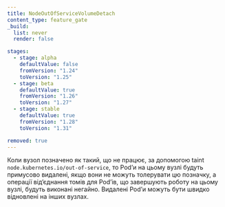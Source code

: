 ```yaml
---
title: NodeOutOfServiceVolumeDetach
content_type: feature_gate
_build:
  list: never
  render: false

stages:
  - stage: alpha
    defaultValue: false
    fromVersion: "1.24"
    toVersion: "1.25"
  - stage: beta
    defaultValue: true
    fromVersion: "1.26"
    toVersion: "1.27"
  - stage: stable
    defaultValue: true
    fromVersion: "1.28"
    toVersion: "1.31"

removed: true
---
```


Коли вузол позначено як такий, що не працює, за допомогою taint `node.kubernetes.io/out-of-service`, то Podʼи на цьому вузлі будуть примусово видалені, якщо вони не можуть толерувати цю позначку, а операції відʼєднання томів для Podʼів, що завершують роботу на цьому вузлі, будуть виконані негайно. Видалені Podʼи можуть бути швидко відновлені на інших вузлах.
